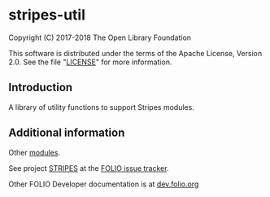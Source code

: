 # stripes-util

Copyright (C) 2017-2018 The Open Library Foundation

This software is distributed under the terms of the Apache License,
Version 2.0. See the file "[LICENSE](LICENSE)" for more information.

## Introduction

A library of utility functions to support Stripes modules.

## Additional information

Other [modules](https://dev.folio.org/source-code/#client-side).

See project [STRIPES](https://issues.folio.org/browse/STRIPES/)
at the [FOLIO issue tracker](https://dev.folio.org/guidelines/issue-tracker/).

Other FOLIO Developer documentation is at [dev.folio.org](https://dev.folio.org/)
